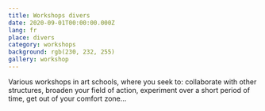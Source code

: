 ```yaml
---
title: Workshops divers
date: 2020-09-01T00:00:00.000Z
lang: fr
place: divers
category: workshops
background: rgb(230, 232, 255)
gallery: workshop
---
```

Various workshops in art schools, where you seek to: collaborate with other structures, broaden your field of action, experiment over a short period of time, get out of your comfort zone... 